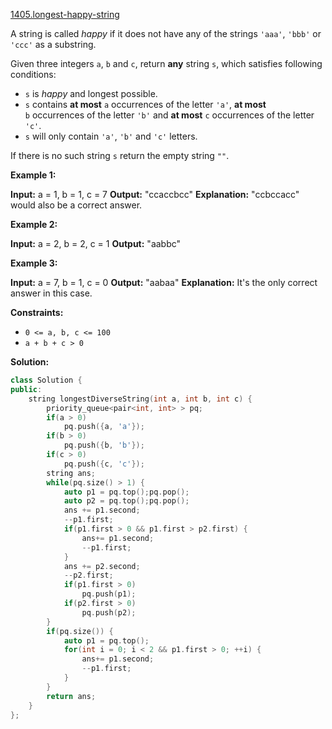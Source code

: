 [1405.longest-happy-string](https://leetcode.com/problems/longest-happy-string/)  

A string is called _happy_ if it does not have any of the strings `'aaa'`, `'bbb'` or `'ccc'` as a substring.

Given three integers `a`, `b` and `c`, return **any** string `s`, which satisfies following conditions:

*   `s` is _happy_ and longest possible.
*   `s` contains **at most** `a` occurrences of the letter `'a'`, **at most** `b` occurrences of the letter `'b'` and **at most** `c` occurrences of the letter `'c'`.
*   `s` will only contain `'a'`, `'b'` and `'c'` letters.

If there is no such string `s` return the empty string `""`.

**Example 1:**

**Input:** a = 1, b = 1, c = 7
**Output:** "ccaccbcc"
**Explanation:** "ccbccacc" would also be a correct answer.

**Example 2:**

**Input:** a = 2, b = 2, c = 1
**Output:** "aabbc"

**Example 3:**

**Input:** a = 7, b = 1, c = 0
**Output:** "aabaa"
**Explanation:** It's the only correct answer in this case.

**Constraints:**

*   `0 <= a, b, c <= 100`
*   `a + b + c > 0`  



**Solution:**  

```cpp
class Solution {
public:
    string longestDiverseString(int a, int b, int c) {
        priority_queue<pair<int, int> > pq;
        if(a > 0)
            pq.push({a, 'a'});
        if(b > 0)
            pq.push({b, 'b'});
        if(c > 0)
            pq.push({c, 'c'});
        string ans;
        while(pq.size() > 1) {
            auto p1 = pq.top();pq.pop();
            auto p2 = pq.top();pq.pop();
            ans += p1.second;
            --p1.first;
            if(p1.first > 0 && p1.first > p2.first) {
                ans+= p1.second;
                --p1.first;
            }
            ans += p2.second;
            --p2.first;
            if(p1.first > 0)
                pq.push(p1);
            if(p2.first > 0)
                pq.push(p2);
        }
        if(pq.size()) {
            auto p1 = pq.top();
            for(int i = 0; i < 2 && p1.first > 0; ++i) {
                ans+= p1.second;
                --p1.first;
            }
        }
        return ans;
    }
};
```
      